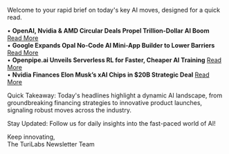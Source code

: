 <p>Welcome to your rapid brief on today's key AI moves, designed for a quick read.</p>
<p>• <strong>OpenAI, Nvidia &amp; AMD Circular Deals Propel Trillion-Dollar AI Boom</strong> <a href="https://www.bloomberg.com/news/features/2025-10-07/openai-s-nvidia-amd-deals-boost-1-trillion-ai-boom-with-circular-deals">Read More</a><br />
• <strong>Google Expands Opal No-Code AI Mini-App Builder to Lower Barriers</strong> <a href="https://blog.google/technology/google-labs/opal-expansion/">Read More</a><br />
• <strong>Openpipe.ai Unveils Serverless RL for Faster, Cheaper AI Training</strong> <a href="https://openpipe.ai/blog/serverless-rl">Read More</a><br />
• <strong>Nvidia Finances Elon Musk’s xAI Chips in $20B Strategic Deal</strong> <a href="https://www.bloomberg.com/news/newsletters/2025-10-08/nvidia-to-finance-musk-s-xai-chips-as-part-of-20-billion-deal">Read More</a></p>
<p>Quick Takeaway: Today's headlines highlight a dynamic AI landscape, from groundbreaking financing strategies to innovative product launches, signaling robust moves across the industry.</p>
<p>Stay Updated: Follow us for daily insights into the fast-paced world of AI!</p>
<p>Keep innovating,<br />
The TuriLabs Newsletter Team</p>
